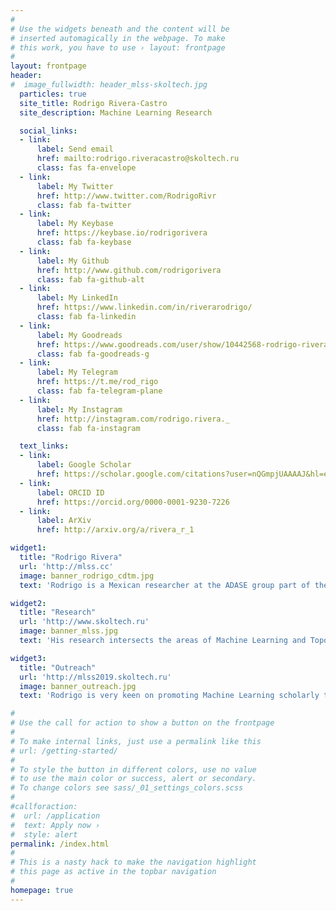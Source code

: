 ```yaml
---
#
# Use the widgets beneath and the content will be
# inserted automagically in the webpage. To make
# this work, you have to use › layout: frontpage
#
layout: frontpage
header:
#  image_fullwidth: header_mlss-skoltech.jpg
  particles: true
  site_title: Rodrigo Rivera-Castro
  site_description: Machine Learning Research

  social_links:
  - link:
      label: Send email
      href: mailto:rodrigo.riveracastro@skoltech.ru
      class: fas fa-envelope
  - link:
      label: My Twitter
      href: http://www.twitter.com/RodrigoRivr
      class: fab fa-twitter
  - link:
      label: My Keybase
      href: https://keybase.io/rodrigorivera
      class: fab fa-keybase
  - link:
      label: My Github
      href: http://www.github.com/rodrigorivera
      class: fab fa-github-alt
  - link:
      label: My LinkedIn
      href: https://www.linkedin.com/in/riverarodrigo/
      class: fab fa-linkedin
  - link:
      label: My Goodreads
      href: https://www.goodreads.com/user/show/10442568-rodrigo-rivera
      class: fab fa-goodreads-g
  - link:
      label: My Telegram
      href: https://t.me/rod_rigo
      class: fab fa-telegram-plane
  - link:
      label: My Instagram
      href: http://instagram.com/rodrigo.rivera._
      class: fab fa-instagram

  text_links:
  - link:
      label: Google Scholar
      href: https://scholar.google.com/citations?user=nQGmpjUAAAAJ&hl=en
  - link:
      label: ORCID ID
      href: https://orcid.org/0000-0001-9230-7226
  - link:
      label: ArXiv
      href: http://arxiv.org/a/rivera_r_1

widget1:
  title: "Rodrigo Rivera"
  url: 'http://mlss.cc'
  image: banner_rodrigo_cdtm.jpg
  text: 'Rodrigo is a Mexican researcher at the ADASE group part of the Skolkovo Institute of Science and Technology in Moscow, Russia. He brings more than 10 years of experience in the industry working on applied machine learning tasks for the e-commerce and FMCG sectors.'

widget2:
  title: "Research"
  url: 'http://www.skoltech.ru'
  image: banner_mlss.jpg
  text: 'His research intersects the areas of Machine Learning and Topological Data Analysis for time series and graph data. He seeks to advance the theory to provide applications in the areas of demand prediction, and user modeling with an emphasis on robust machine-learning software that can be deployed in the enterprise.'

widget3:
  title: "Outreach"
  url: 'http://mlss2019.skoltech.ru'
  image: banner_outreach.jpg
  text: 'Rodrigo is very keen on promoting Machine Learning scholarly through academic outreach activities. Two examples of this are his involvement as a co-organizer of the Machine Learning Summer School 2019 in Moscow and the Machine Learning Open Community Day 2019 at Skoltech.'

#  
# Use the call for action to show a button on the frontpage
#
# To make internal links, just use a permalink like this
# url: /getting-started/
#
# To style the button in different colors, use no value
# to use the main color or success, alert or secondary.
# To change colors see sass/_01_settings_colors.scss
#
#callforaction:
#  url: /application
#  text: Apply now ›
#  style: alert
permalink: /index.html
#
# This is a nasty hack to make the navigation highlight
# this page as active in the topbar navigation
#
homepage: true
---
```

